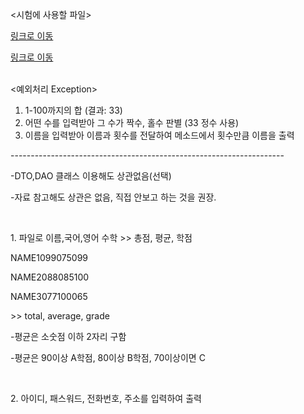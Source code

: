 <p><시험에 사용할 파일></p>
<a href = "https://github.com/StellaVulpis/Files-Java/blob/main/TEST_Prepare.java">링크로 이동</a>
<p><File 불러오기 참고자료></p>
<a href = "https://github.com/StellaVulpis/Files-Java/blob/main/File_Test.java">링크로 이동</a>
<br><br>
<p><예외처리 Exception></p>
<ol>
<li>1-100까지의 합 (결과: 33)</li>
<li>어떤 수를 입력받아 그 수가 짝수, 홀수 판별 (33 정수 사용)</li>
<li>이름을 입력받아 이름과 횟수를 전달하여 메소드에서 횟수만큼 이름을 출력</li>
</ol>
<p>--------------------------------------------------------------------</p>
<p>-DTO,DAO 클래스 이용해도 상관없음(선택)</p>
<p>-자료 참고해도 상관은 없음, 직접 안보고 하는 것을 권장.</p>
<br>
<p>1. 파일로 이름,국어,영어 수학 >> 총점, 평균, 학점</p>
<div>
<p><file.txt><p>
<p>NAME1099075099</p>
<p>NAME2088085100</p>
<p>NAME3077100065</p>
<p>>> total, average, grade</p>
</div>
<p>-평균은 소숫점 이하 2자리 구함</p>
<p>-평균은 90이상 A학점, 80이상 B학점, 70이상이면 C</p>
<br>
<p>2. 아이디, 패스워드, 전화번호, 주소를 입력하여 출력</p>
